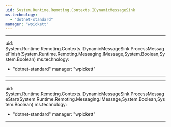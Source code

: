```yaml
---
uid: System.Runtime.Remoting.Contexts.IDynamicMessageSink
ms.technology: 
  - "dotnet-standard"
manager: "wpickett"
---
```


---
uid: System.Runtime.Remoting.Contexts.IDynamicMessageSink.ProcessMessageFinish(System.Runtime.Remoting.Messaging.IMessage,System.Boolean,System.Boolean)
ms.technology: 
  - "dotnet-standard"
manager: "wpickett"
---

---
uid: System.Runtime.Remoting.Contexts.IDynamicMessageSink.ProcessMessageStart(System.Runtime.Remoting.Messaging.IMessage,System.Boolean,System.Boolean)
ms.technology: 
  - "dotnet-standard"
manager: "wpickett"
---
